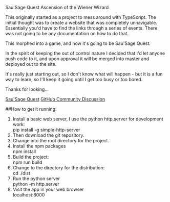 Sau'Sage Quest
Ascension of the Wiener Wizard

This originally started as a project to mess around with TypeScript. The initial thought
was to create a website that was completely unnavigable. Essentially you'd have to find the
links through a series of events. There was not going to be any documentation on how to do that.

This morphed into a game, and now it's going to be Sau'Sage Quest.

In the spirit of keeping the out of control nature I decided that I'd let anyone push code to it,
and upon approval it will be merged into master and deployed out to the site.

It's really just starting out, so I don't know what will happen - but it is a fun way to learn, so
I'll keep it going until I get too busy or too bored.

Thanks for looking...

[Sau'Sage Quest](https://okSausage.com)
[GitHub Community Discussion](https://github.com/orgs/okSausage/teams/contributors/discussions)

##How to get it running:

<ol>
<li>Install a basic web server, I use the python http.server for development work:</li>
    pip install -g simple-http-server

<li>Then download the git repository.</li>

<li>Change into the root directory for the project.</li>

<li>Install the npm packages</li>
    npm install

<li>Build the project:</li>
    npm run build

<li>Change to the directory  for the distribution:</li>
    cd ./dist

<li>Run the python server</li>
    python -m http.server

<li>Visit the app in your web browser</li>
    localhost:8000
</ol>
